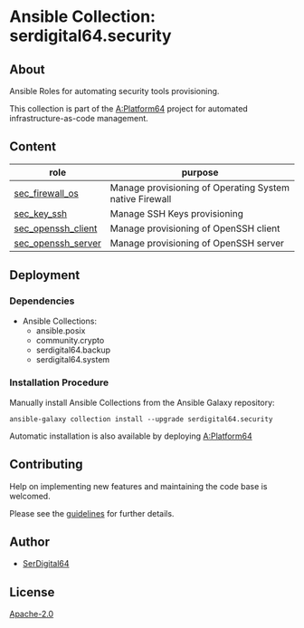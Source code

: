 # Ansible Collection: serdigital64.security

## About

Ansible Roles for automating security tools provisioning.

This collection is part of the [A:Platform64](https://github.com/aplatform64/aplatform64) project for automated infrastructure-as-code management.

## Content

| role                                                                                        | purpose                                                 |
| ------------------------------------------------------------------------------------------- | ------------------------------------------------------- |
| [sec_firewall_os](https://aplatform64.readthedocs.io/en/latest/roles/sec_firewall_os)       | Manage provisioning of Operating System native Firewall |
| [sec_key_ssh](https://aplatform64.readthedocs.io/en/latest/roles/sec_key_ssh)               | Manage SSH Keys provisioning                            |
| [sec_openssh_client](https://aplatform64.readthedocs.io/en/latest/roles/sec_openssh_client) | Manage provisioning of OpenSSH client                   |
| [sec_openssh_server](https://aplatform64.readthedocs.io/en/latest/roles/sec_openssh_server) | Manage provisioning of OpenSSH server                   |

## Deployment

### Dependencies

- Ansible Collections:
  - ansible.posix
  - community.crypto
  - serdigital64.backup
  - serdigital64.system

### Installation Procedure

Manually install Ansible Collections from the Ansible Galaxy repository:

```shell
ansible-galaxy collection install --upgrade serdigital64.security
```

Automatic installation is also available by deploying [A:Platform64](https://aplatform64.readthedocs.io/en/latest/#deployment)

## Contributing

Help on implementing new features and maintaining the code base is welcomed.

Please see the [guidelines](https://aplatform64.readthedocs.io/en/latest/contributing/CONTRIBUTING) for further details.

## Author

- [SerDigital64](https://serdigital64.github.io/)

## License

[Apache-2.0](https://www.apache.org/licenses/LICENSE-2.0.txt)
